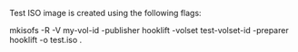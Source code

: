 Test ISO image is created using the following flags:

mkisofs -R -V my-vol-id -publisher hooklift -volset test-volset-id -preparer hooklift -o test.iso .
